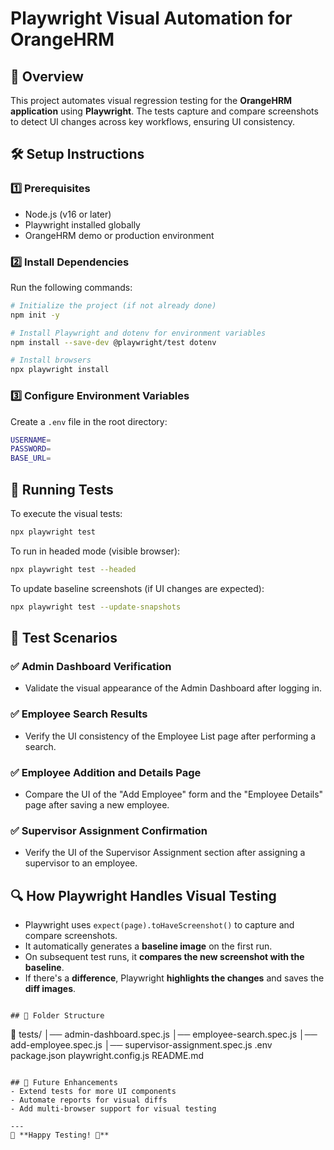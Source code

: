 # Playwright Visual Automation for OrangeHRM

## 📌 Overview
This project automates visual regression testing for the **OrangeHRM application** using **Playwright**. The tests capture and compare screenshots to detect UI changes across key workflows, ensuring UI consistency.

## 🛠️ Setup Instructions

### 1️⃣ Prerequisites
- Node.js (v16 or later)
- Playwright installed globally
- OrangeHRM demo or production environment

### 2️⃣ Install Dependencies
Run the following commands:
```sh
# Initialize the project (if not already done)
npm init -y

# Install Playwright and dotenv for environment variables
npm install --save-dev @playwright/test dotenv

# Install browsers
npx playwright install
```

### 3️⃣ Configure Environment Variables
Create a `.env` file in the root directory:
```sh
USERNAME=
PASSWORD=
BASE_URL=
```

## 🚀 Running Tests
To execute the visual tests:
```sh
npx playwright test
```

To run in headed mode (visible browser):
```sh
npx playwright test --headed
```

To update baseline screenshots (if UI changes are expected):
```sh
npx playwright test --update-snapshots
```

## 📝 Test Scenarios

### ✅ Admin Dashboard Verification
- Validate the visual appearance of the Admin Dashboard after logging in.

### ✅ Employee Search Results
- Verify the UI consistency of the Employee List page after performing a search.

### ✅ Employee Addition and Details Page
- Compare the UI of the "Add Employee" form and the "Employee Details" page after saving a new employee.

### ✅ Supervisor Assignment Confirmation
- Verify the UI of the Supervisor Assignment section after assigning a supervisor to an employee.

## 🔍 How Playwright Handles Visual Testing
- Playwright uses `expect(page).toHaveScreenshot()` to capture and compare screenshots.
- It automatically generates a **baseline image** on the first run.
- On subsequent test runs, it **compares the new screenshot with the baseline**.
- If there's a **difference**, Playwright **highlights the changes** and saves the **diff images**.


```

## 📌 Folder Structure
```
📂 tests/
│── admin-dashboard.spec.js
│── employee-search.spec.js
│── add-employee.spec.js
│── supervisor-assignment.spec.js
.env
package.json
playwright.config.js
README.md
```

## 🎯 Future Enhancements
- Extend tests for more UI components
- Automate reports for visual diffs
- Add multi-browser support for visual testing

---
📌 **Happy Testing! 🚀**


